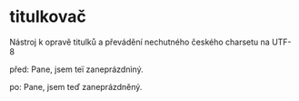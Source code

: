 # titulkovač
Nástroj k opravě titulků a převádění nechutného českého charsetu na UTF-8

před: Pane, jsem teï zaneprázdnìný.

po: Pane, jsem teď zaneprázdněný.
